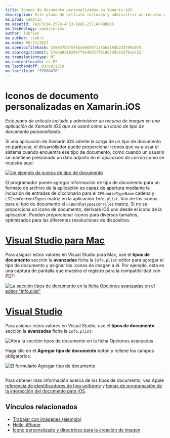 ```yaml
---
title: Iconos de documento personalizadas en Xamarin.iOS
description: Este plano de artículo incluido y administrar un recurso de imagen en una aplicación de Xamarin.iOS que se usará como un icono de tipo de documento personalizado.
ms.prod: xamarin
ms.assetid: 7A3F3C94-2578-4F53-9B8E-25714F48BDD6
ms.technology: xamarin-ios
author: lobrien
ms.author: laobri
ms.date: 05/23/2017
ms.openlocfilehash: 155847b4f5f6b3e6070f1afb6219db2d3789a075
ms.sourcegitcommit: 57e8a0a10246ff9a4bd37f01d67ddc635f81e723
ms.translationtype: MT
ms.contentlocale: es-ES
ms.lasthandoff: 03/08/2019
ms.locfileid: "57668470"
---
```

# <a name="custom-document-icons-in-xamarinios"></a>Iconos de documento personalizadas en Xamarin.iOS

_Este plano de artículo incluido y administrar un recurso de imagen en una aplicación de Xamarin.iOS que se usará como un icono de tipo de documento personalizado._

Si una aplicación de Xamarin.iOS admite la carga de un tipo de documento en particular, el desarrollador puede proporcionar iconos que va a usar el sistema cuando encuentra ese tipo de documento, como cuando un usuario se mantiene presionado un dato adjunto en el *aplicación de correo* como se muestra aquí:

 [![](custom-document-types-images/17.png "Un ejemplo de iconos de tipo de documento")](custom-document-types-images/17.png#lightbox)

El programador puede agregar información de tipo de documento para un formato de archivo de la aplicación es capaz de apertura mediante la inclusión de entradas de diccionario para el `CFBundleTypeName` cadena y `LSItemContentTypes` matriz en la aplicación `Info.plist`. Van de los iconos para el tipo de documento el `CFBundleTypeIconFiles` matriz. Si no se proporciona un icono de documento, derivará iOS uno desde el icono de la aplicación.
Pueden proporcionar iconos para diversos tamaños, optimizados para las diferentes resoluciones de dispositivo. 

# <a name="visual-studio-for-mactabmacos"></a>[Visual Studio para Mac](#tab/macos)

Para asignar estos valores en Visual Studio para Mac, use el **tipos de documento** sección la **avanzadas** ficha la `Info.plist` editor para agregar el tipo de documento y asignar los iconos de imagen a él. Por ejemplo, esta es una captura de pantalla que muestra el registro para la compatibilidad con PDF:

 [![](custom-document-types-images/18.png "La sección tipos de documento en la ficha Opciones avanzadas en el editor \"Info.plist\"")](custom-document-types-images/18.png#lightbox)
 
# <a name="visual-studiotabwindows"></a>[Visual Studio](#tab/windows)

Para asignar estos valores en Visual Studio, use el **tipos de documento** sección la **avanzadas** ficha la `Info.plist`:

 ![](custom-document-types-images/doc01w.png "Abra la sección tipos de documento en la ficha Opciones avanzadas")

Haga clic en el **Agregar tipo de documento** botón y rellene los campos obligatorios:

![](custom-document-types-images/doc02w.png "El formulario Agregar tipo de documento")

-----


Para obtener más información acerca de los tipos de documento, vea Apple [referencia de identificadores de tipo uniforme](https://developer.apple.com/library/ios/#documentation/Miscellaneous/Reference/UTIRef/Articles/System-DeclaredUniformTypeIdentifiers.html) y [temas de programación de la interacción del documento para iOS](https://developer.apple.com/library/ios/#documentation/FileManagement/Conceptual/DocumentInteraction_TopicsForIOS/Introduction/Introduction.html).


## <a name="related-links"></a>Vínculos relacionados

- [Trabajar con imágenes (ejemplo)](https://developer.xamarin.com/samples/WorkingWithImages/)
- [Hello, iPhone](~/ios/get-started/hello-ios/index.md)
- [Icono personalizado y directrices para la creación de imagen](https://developer.apple.com/library/ios/#documentation/UserExperience/Conceptual/MobileHIG/IconsImages/IconsImages.html)
